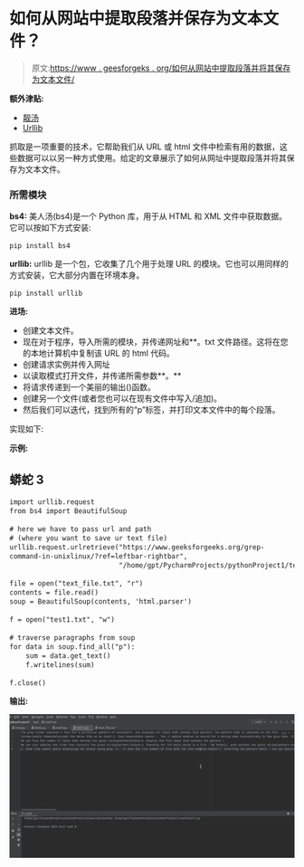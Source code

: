 # 如何从网站中提取段落并保存为文本文件？

> 原文:[https://www . geesforgeks . org/如何从网站中提取段落并将其保存为文本文件/](https://www.geeksforgeeks.org/how-to-extract-paragraph-from-a-website-and-save-it-as-a-text-file/)

**额外津贴:**

*   [靓汤](https://www.geeksforgeeks.org/implementing-web-scraping-python-beautiful-soup/)
*   [Urllib](https://www.geeksforgeeks.org/python-urllib-module/)

抓取是一项重要的技术，它帮助我们从 URL 或 html 文件中检索有用的数据，这些数据可以以另一种方式使用。给定的文章展示了如何从网址中提取段落并将其保存为文本文件。

### **所需模块**

**bs4:** 美人汤(bs4)是一个 Python 库，用于从 HTML 和 XML 文件中获取数据。它可以按如下方式安装:

```
pip install bs4
```

**urllib:** urllib 是一个包，它收集了几个用于处理 URL 的模块。它也可以用同样的方式安装，它大部分内置在环境本身。

```
pip install urllib
```

**进场:**

*   创建文本文件。
*   现在对于程序，导入所需的模块，并传递网址和**。txt 文件路径。这将在您的本地计算机中复制该 URL 的 html 代码。
*   创建请求实例并传入网址
*   以读取模式打开文件，并传递所需参数**。**
*   将请求传递到一个美丽的输出()函数。
*   创建另一个文件(或者您也可以在现有文件中写入/追加)。
*   然后我们可以迭代，找到所有的“p”标签，并打印文本文件中的每个段落。

实现如下:

**示例:**

## 蟒蛇 3

```
import urllib.request
from bs4 import BeautifulSoup

# here we have to pass url and path
# (where you want to save ur text file)
urllib.request.urlretrieve("https://www.geeksforgeeks.org/grep-command-in-unixlinux/?ref=leftbar-rightbar",
                           "/home/gpt/PycharmProjects/pythonProject1/test/text_file.txt")

file = open("text_file.txt", "r")
contents = file.read()
soup = BeautifulSoup(contents, 'html.parser')

f = open("test1.txt", "w")

# traverse paragraphs from soup
for data in soup.find_all("p"):
    sum = data.get_text()
    f.writelines(sum)

f.close()
```

**输出:**

![](img/513a3737319ac63652943fbad166913f.png)